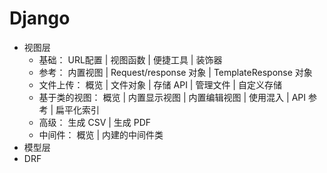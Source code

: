 # Django
 
 
* 视图层
    * 基础： URL配置 | 视图函数 | 便捷工具 | 装饰器
    * 参考： 内置视图 | Request/response 对象 | TemplateResponse 对象
    * 文件上传： 概览 | 文件对象 | 存储 API | 管理文件 | 自定义存储
    * 基于类的视图： 概览 | 内置显示视图 | 内置编辑视图 | 使用混入 | API 参考 | 扁平化索引
    * 高级： 生成 CSV | 生成 PDF
    * 中间件： 概览 | 内建的中间件类
* 模型层
* DRF
